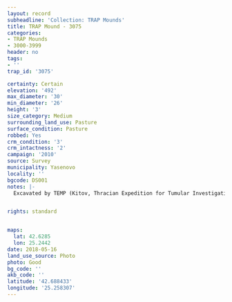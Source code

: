 ```yaml
---
layout: record
subheadline: 'Collection: TRAP Mounds'
title: TRAP Mound - 3075
categories:
- TRAP Mounds
- 3000-3999
header: no
tags:
- ''
trap_id: '3075'

certainty: Certain
elevation: '492'
max_diameter: '30'
min_diameter: '26'
height: '3'
size_category: Medium
surrounding_land_use: Pasture
surface_condition: Pasture
robbed: Yes
crm_condition: '3'
crm_intactness: '2'
campaign: '2010'
source: Survey
municipality: Yasenovo
locality: ''
bgcode: DS001
notes: |-
  Excavated by TEMP (Kitov, Thracian Expedition for Tumular Investigations) in 1995.


rights: standard


maps:
  lat: 42.6285
  lon: 25.2442
date: 2018-05-16
land_use_source: Photo
photo: Good
bg_code: ''
akb_code: ''
latitude: '42.688433'
longitude: '25.258307'
---
```

